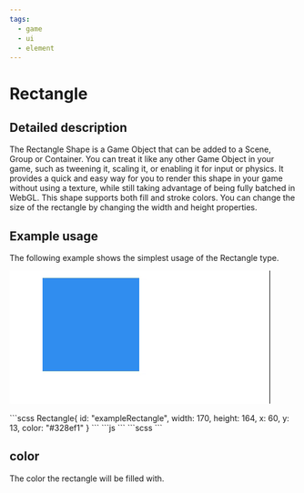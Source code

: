 ```yaml
---
tags:
  - game
  - ui
  - element
---
```

# Rectangle

## Detailed description
The Rectangle Shape is a Game Object that can be added to a Scene, Group or Container. You can treat it like any other Game Object in your game, such as tweening it, scaling it, or enabling it for input or physics. It provides a quick and easy way for you to render this shape in your game without using a texture, while still taking advantage of being fully batched in WebGL.
This shape supports both fill and stroke colors.
You can change the size of the rectangle by changing the width and height properties.

## Example usage
The following example shows the simplest usage of the Rectangle type.

![alt text](./Rectangle.gif)

<code-group>
<code-block title=".at" active>
```scss
Rectangle{  
  id: "exampleRectangle",
  width: 170,
  height: 164,
  x: 60,
  y: 13,
  color: "#328ef1"
}
```
</code-block>

<code-block title=".atObj">
```js
```
</code-block>

<code-block title=".atStyle">
```scss
```
</code-block>
</code-group>

## color <Badge text="color" type="tip" vertical="middle"/>
The color the rectangle will be filled with.
